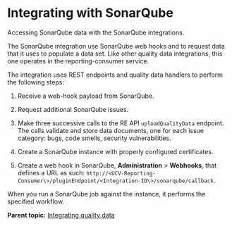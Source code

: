 # Integrating with SonarQube

Accessing SonarQube data with the SonarQube integrations.

The SonarQube integration use SonarQube web hooks and to request data that it uses to populate a data set. Like other quality data integrations, this one operates in the reporting-consumer service.

The integration uses REST endpoints and quality data handlers to perform the following steps:

1.  Receive a web-hook payload from SonarQube.
2.  Request additional SonarQube issues.
3.  Make three successive calls to the RE API `uploadQualityData` endpoint. The calls validate and store data documents, one for each issue category: bugs, code smells, security vulnerabilities.

1.   Create a SonarQube instance with properly configured certificates. 
2.   Create a web hook in SonarQube, **Administration** \> **Webhooks**, that defines a URL as such: `http://<UCV-Reporting-Consumer\>/pluginEndpoint/<Integration-ID\>/sonarqube/callback`.

When you run a SonarQube job against the instance, it performs the specified workflow.

**Parent topic:** [Integrating quality data](../topics/c_node_qualityData.md)

